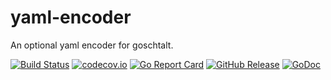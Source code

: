 <!--
SPDX-FileCopyrightText: 2022 Weston Schmidt <weston_schmidt@alumni.purdue.edu>
SPDX-License-Identifier: Apache-2.0
-->

# yaml-encoder
An optional yaml encoder for goschtalt.

[![Build Status](https://github.com/goschtalt/yaml-encoder/actions/workflows/ci.yml/badge.svg)](https://github.com/goschtalt/yaml-encoder/actions/workflows/ci.yml)
[![codecov.io](http://codecov.io/github/goschtalt/yaml-encoder/coverage.svg?branch=main)](http://codecov.io/github/goschtalt/yaml-encoder?branch=main)
[![Go Report Card](https://goreportcard.com/badge/github.com/goschtalt/yaml-encoder)](https://goreportcard.com/report/github.com/goschtalt/yaml-encoder)
[![GitHub Release](https://img.shields.io/github/release/goschtalt/yaml-encoder.svg)](https://github.com/goschtalt/yaml-encoder/releases)
[![GoDoc](https://pkg.go.dev/badge/github.com/goschtalt/yaml-encoder)](https://pkg.go.dev/github.com/goschtalt/yaml-encoder)


